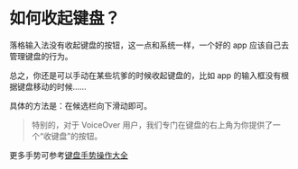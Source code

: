 # 如何收起键盘？

落格输入法没有收起键盘的按钮，这一点和系统一样，一个好的 app 应该自己去管理键盘的行为。

总之，你还是可以手动在某些坑爹的时候收起键盘的，比如 app 的输入框没有根据键盘移动的时候……

具体的方法是：在候选栏向下滑动即可。

> 特别的，对于 VoiceOver 用户，我们专门在键盘的右上角为你提供了一个“收键盘”的按钮。

更多手势可参考[键盘手势操作大全](https://docs.logcg.com/basic/gestures.html)


